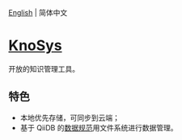 [English](./README.md) | 简体中文

# [KnoSys](https://knosysio.github.io/)

开放的知识管理工具。

## 特色

- 本地优先存储，可同步到云端；
- 基于 QiiDB 的[数据规范](https://qiidb.github.io/zh/meta/guides/spec/)用文件系统进行数据管理。
